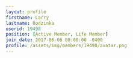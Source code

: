 ```yaml
---
layout: profile
firstname: Larry
lastname: Rodzinka
userid: 19498
position: [Active Member, Life Member]
join_date: 2017-06-06 00:00:00 -0400
profile: /assets/img/members/19498/avatar.png
---
```

